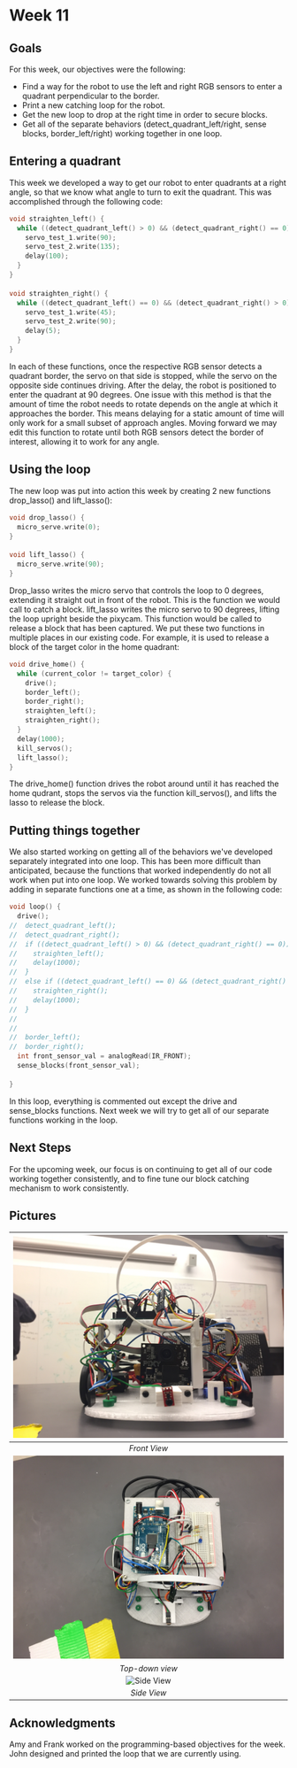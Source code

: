 # Week 11
## Goals
For this week, our objectives were the following:
* Find a way for the robot to use the left and right RGB sensors to enter a quadrant perpendicular to the border.
* Print a new catching loop for the robot.
* Get the new loop to drop at the right time in order to secure blocks.
* Get all of the separate behaviors (detect_quadrant_left/right, sense blocks, border_left/right) working together in one loop.

## Entering a quadrant
This week we developed a way to get our robot to enter quadrants at a right angle, so that we know what angle to turn to exit the quadrant. This was accomplished through the following code:

```c++
void straighten_left() {
  while ((detect_quadrant_left() > 0) && (detect_quadrant_right() == 0)) {
    servo_test_1.write(90);
    servo_test_2.write(135);
    delay(100);
  }
}

void straighten_right() {
  while ((detect_quadrant_left() == 0) && (detect_quadrant_right() > 0)) {
    servo_test_1.write(45);
    servo_test_2.write(90);
    delay(5);
  }
}
```
In each of these functions, once the respective RGB sensor detects a quadrant border, the servo on that side is stopped, while the servo on the opposite side continues driving. After the delay, the robot is positioned to enter the quadrant at 90 degrees. One issue with this method is that the amount of time the robot needs to rotate depends on the angle at which it approaches the border. This means delaying for a static amount of time will only work for a small subset of approach angles. Moving forward we may edit this function to rotate until both RGB sensors detect the border of interest, allowing it to work for any angle. 


## Using the loop
The new loop was put into action this week by creating 2 new functions drop_lasso() and lift_lasso():

```c++
void drop_lasso() {
  micro_serve.write(0);
}

void lift_lasso() {
  micro_serve.write(90);
}
```
Drop_lasso writes the micro servo that controls the loop to 0 degrees, extending it straight out in front of the robot. This is the function we would call to catch a block.
lift_lasso writes the micro servo to 90 degrees, lifting the loop upright beside the pixycam. This function would be called to release a block that has been captured. We put these two functions in multiple places in our existing code. For example, it is used to release a block of the target color in the home quadrant:

```c++
void drive_home() {
  while (current_color != target_color) {
    drive();
    border_left();
    border_right();
    straighten_left();
    straighten_right();
  }
  delay(1000);
  kill_servos();
  lift_lasso();
}
```
The drive_home() function drives the robot around until it has reached the home qudrant, stops the servos via the function kill_servos(), and lifts the lasso to release the block.

## Putting things together
We also started working on getting all of the behaviors we've developed separately integrated into one loop. This has been more difficult than anticipated, because the functions that worked independently do not all work when put into one loop. We worked towards solving this problem by adding in separate functions one at a time, as shown in the following code:

```c++
void loop() {
  drive();
//  detect_quadrant_left();
//  detect_quadrant_right();
//  if ((detect_quadrant_left() > 0) && (detect_quadrant_right() == 0)) {
//    straighten_left();
//    delay(1000);
//  }
//  else if ((detect_quadrant_left() == 0) && (detect_quadrant_right() > 0)) {
//    straighten_right();
//    delay(1000);
//  }
//
//
//  border_left();
//  border_right();
  int front_sensor_val = analogRead(IR_FRONT);
  sense_blocks(front_sensor_val);

}
```
In this loop, everything is commented out except the drive and sense_blocks functions. Next week we will try to get all of our separate functions working in the loop.


## Next Steps
For the upcoming week, our focus is on continuing to get all of our code working together consistently, and to fine tune our block catching mechanism to work consistently. 

## Pictures
|![Front View](images/week11/IMG_7261.JPG "Front View")
|:--:|
| *Front View* |
|![Top-down view](images/week11/IMG_7262.JPG "Top-down view")
| *Top-down view* |
|![Side View](images/week10/IMG_7259.JPG "Side View")
| *Side View* |


## Acknowledgments
Amy and Frank worked on the programming-based objectives for the week. John designed and printed the loop that we are currently using.
